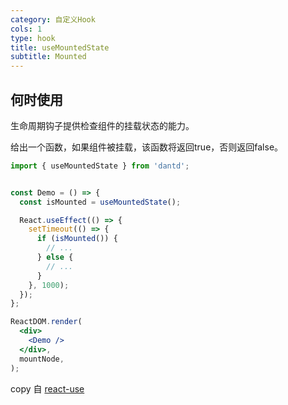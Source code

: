 ```yaml
---
category: 自定义Hook
cols: 1
type: hook
title: useMountedState
subtitle: Mounted
---
```


## 何时使用

生命周期钩子提供检查组件的挂载状态的能力。

给出一个函数，如果组件被挂载，该函数将返回true，否则返回false。


```jsx
import { useMountedState } from 'dantd';


const Demo = () => {
  const isMounted = useMountedState();

  React.useEffect(() => {
    setTimeout(() => {
      if (isMounted()) {
        // ...
      } else {
        // ...
      }
    }, 1000);
  });
};

ReactDOM.render(
  <div>
    <Demo />
  </div>,
  mountNode,
);
```


copy 自 [react-use](https://github.com/streamich/react-use/blob/master/docs/useMountedState.md)
